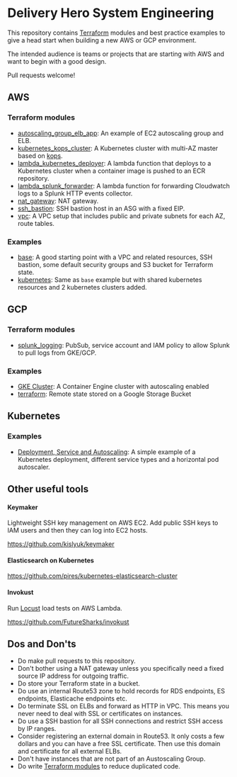 # Delivery Hero System Engineering

This repository contains [Terraform](https://www.terraform.io/) modules and best practice examples to give a head start when building a new AWS or GCP environment.

The intended audience is teams or projects that are starting with AWS and want to begin with a good design.

Pull requests welcome!

## AWS

### Terraform modules

- [autoscaling_group_elb_app](terraform/aws/modules/autoscaling_group_elb_app): An example of EC2 autoscaling group and ELB.
- [kubernetes_kops_cluster](terraform/aws/modules/kubernetes_kops_cluster): A Kubernetes cluster with multi-AZ master based on [kops](https://github.com/kubernetes/kops).
- [lambda_kubernetes_deployer](terraform/aws/modules/lambda_kubernetes_deployer): A lambda function that deploys to a Kubernetes cluster when a container image is pushed to an ECR repository.
- [lambda_splunk_forwarder](terraform/aws/modules/lambda_splunk_forwarder): A lambda function for forwarding Cloudwatch logs to a Splunk HTTP events collector.
- [nat_gateway](terraform/aws/modules/nat_gateway): NAT gateway.
- [ssh_bastion](terraform/aws/modules/ssh_bastion): SSH bastion host in an ASG with a fixed EIP.
- [vpc](terraform/aws/modules/vpc): A VPC setup that includes public and private subnets for each AZ, route tables.

### Examples

- [base](terraform/aws/examples/base): A good starting point with a VPC and related resources, SSH bastion, some default security groups and S3 bucket for Terraform state.
- [kubernetes](terraform/aws/examples/kubernetes): Same as `base` example but with shared kubernetes resources and 2 kubernetes clusters added.

## GCP

### Terraform modules

- [splunk_logging](terraform/gcp/modules/splunk_logging): PubSub, service account and IAM policy to allow Splunk to pull logs from GKE/GCP.

### Examples

- [GKE Cluster](terraform/gcp/examples/gke_cluster.tf): A Container Engine cluster with autoscaling enabled
- [terraform](terraform/gcp/examples/terraform.tf): Remote state stored on a Google Storage Bucket

## Kubernetes

### Examples

- [Deployment, Service and Autoscaling](kubernetes/examples/deployment_service): A simple example of a Kubernetes deployment, different service types and a horizontal pod autoscaler.

## Other useful tools

#### Keymaker

Lightweight SSH key management on AWS EC2. Add public SSH keys to IAM users and then they can log into EC2 hosts.

https://github.com/kislyuk/keymaker

#### Elasticsearch on Kubernetes

https://github.com/pires/kubernetes-elasticsearch-cluster

#### Invokust

Run [Locust](http://locust.io/) load tests on AWS Lambda.

https://github.com/FutureSharks/invokust

## Dos and Don'ts

- Do make pull requests to this repository.
- Don't bother using a NAT gateway unless you specifically need a fixed source IP address for outgoing traffic.
- Do store your Terraform state in a bucket.
- Do use an internal Route53 zone to hold records for RDS endpoints, ES endpoints, Elasticache endpoints etc.
- Do terminate SSL on ELBs and forward as HTTP in VPC. This means you never need to deal with SSL or certificates on instances.
- Do use a SSH bastion for all SSH connections and restrict SSH access by IP ranges.
- Consider registering an external domain in Route53. It only costs a few dollars and you can have a free SSL certificate. Then use this domain and certificate for all external ELBs.
- Don't have instances that are not part of an Austoscaling Group.
- Do write [Terraform modules](https://www.terraform.io/docs/configuration/modules.html) to reduce duplicated code.
